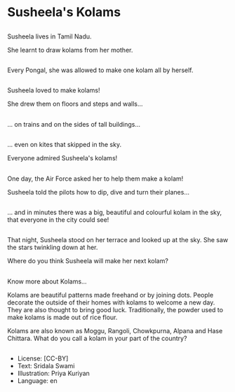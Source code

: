 # Susheela's Kolams

##
Susheela lives in Tamil Nadu.

She learnt to draw kolams from her mother.

##
Every Pongal, she was allowed to make one kolam all by herself.

##
Susheela loved to make kolams!

She drew them on floors and steps and walls...

##
... on trains and on the sides of tall buildings...

##
... even on kites that skipped in the sky.

Everyone admired Susheela's kolams!

##
One day, the Air Force asked her to help them make a kolam!

Susheela told the pilots how to dip, dive and turn their planes...

##
... and in minutes there was a big, beautiful and colourful kolam in the sky, that everyone in the city could see!

##
That night, Susheela stood on her terrace and looked up at the sky. She saw the stars twinkling down at her.

Where do you think Susheela will make her next kolam?

##
Know more about Kolams...

Kolams are beautiful patterns made freehand or by joining dots. People decorate the outside of their homes with kolams to welcome a new day. They are also thought to bring good luck. Traditionally, the powder used to make kolams is made out of rice flour.

Kolams are also known as Moggu, Rangoli, Chowkpurna, Alpana and Hase Chittara. What do you call a kolam in your part of the country?

##
* License: [CC-BY]
* Text: Sridala Swami
* Illustration: Priya Kuriyan
* Language: en
